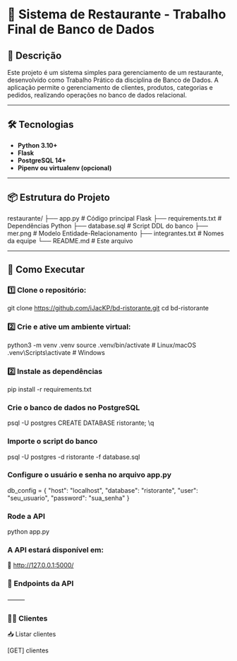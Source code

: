 # 🍔 Sistema de Restaurante - Trabalho Final de Banco de Dados

## 📖 Descrição
Este projeto é um sistema simples para gerenciamento de um restaurante, desenvolvido como Trabalho Prático da disciplina de Banco de Dados. A aplicação permite o gerenciamento de clientes, produtos, categorias e pedidos, realizando operações no banco de dados relacional.

---

## 🛠️ Tecnologias
- **Python 3.10+**
- **Flask**
- **PostgreSQL 14+**
- **Pipenv ou virtualenv (opcional)**


---

## 📦 Estrutura do Projeto

restaurante/
├── app.py             # Código principal Flask
├── requirements.txt   # Dependências Python
├── database.sql       # Script DDL do banco
├── mer.png            # Modelo Entidade-Relacionamento
├── integrantes.txt    # Nomes da equipe
└── README.md          # Este arquivo

---

## 🚀 Como Executar

### 1️⃣ Clone o repositório:

git clone <https://github.com/iJacKP/bd-ristorante.git>
cd bd-ristorante

### 2️⃣ Crie e ative um ambiente virtual:

python3 -m venv .venv
source .venv/bin/activate  # Linux/macOS
.venv\Scripts\activate     # Windows


### 2️⃣ Instale as dependências

pip install -r requirements.txt

### Crie o banco de dados no PostgreSQL

psql -U postgres
CREATE DATABASE ristorante;
\q

### Importe o script do banco

psql -U postgres -d ristorante -f database.sql

### Configure o usuário e senha no arquivo app.py

db_config = {
    "host": "localhost",
    "database": "ristorante",
    "user": "seu_usuario",
    "password": "sua_senha"
}

### Rode a API

python app.py

### A API estará disponível em:
📍 http://127.0.0.1:5000/

### 📖 Endpoints da API

⸻

### 🧑‍🍳 Clientes

📥 Listar clientes

[GET] clientes
